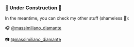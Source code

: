 ### 🚧 Under Construction 🚧

In the meantime, you can check my other stuff (shameless 🔌):

🎧 [ @massimiliano_diamante](https://www.mixcloud.com/massimiliano_diamante/)

📷 [ @massimiliano_diamante](www.instagram.com/massimiliano_diamante)

<!--
**dmndpl/dmndpl** is a ✨ _special_ ✨ repository because its `README.md` (this file) appears on your GitHub profile.

Here are some ideas to get you started:

- 🔭 I’m currently working on ...
- 🌱 I’m currently learning ...
- 👯 I’m looking to collaborate on ...
- 🤔 I’m looking for help with ...
- 💬 Ask me about ...
- 📫 How to reach me: ...
- 😄 Pronouns: ...
- ⚡ Fun fact: ...
-->
